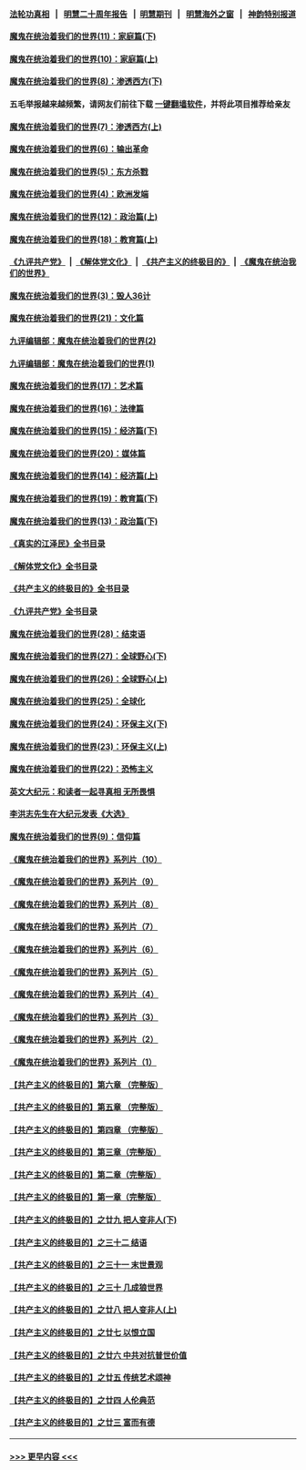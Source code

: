 #### [法轮功真相](https://github.com/gfw-breaker/truth/blob/master/README.md?t=0) &nbsp;&nbsp;|&nbsp;&nbsp; [明慧二十周年报告](https://github.com/gfw-breaker/mh-reports/blob/master/README.md?t=0) &nbsp;&nbsp;|&nbsp;&nbsp;[明慧期刊](https://github.com/gfw-breaker/mh-qikan) &nbsp;&nbsp;|&nbsp;&nbsp; [明慧海外之窗](https://github.com/gfw-breaker/mh-news/blob/master/README.md?t=0) &nbsp;&nbsp;|&nbsp;&nbsp; [神韵特别报道](https://github.com/gfw-breaker/mh-news/blob/master/shenyun.md?t=0)
#### [魔鬼在统治着我们的世界(11)：家庭篇(下)](../pages/nsc422/n10440961.md?t=12060250) 
#### [魔鬼在统治着我们的世界(10)：家庭篇(上)](../pages/nsc422/n10435448.md?t=12060250) 
#### [魔鬼在统治着我们的世界(8)：渗透西方(下)](../pages/nsc422/n10429603.md?t=12060250) 
#### 五毛举报越来越频繁，请网友们前往下载 [一键翻墙软件](https://github.com/gfw-breaker/ssr-accounts)，并将此项目推荐给亲友
#### [魔鬼在统治着我们的世界(7)：渗透西方(上)](../pages/nsc422/n10426013.md?t=12060250) 
#### [魔鬼在统治着我们的世界(6)：输出革命](../pages/nsc422/n10421536.md?t=12060250) 
#### [魔鬼在统治着我们的世界(5)：东方杀戮](../pages/nsc422/n10417707.md?t=12060250) 
#### [魔鬼在统治着我们的世界(4)：欧洲发端](../pages/nsc422/n10414890.md?t=12060250) 
#### [魔鬼在统治着我们的世界(12)：政治篇(上)](../pages/nsc422/n10444576.md?t=12060250) 
#### [魔鬼在统治着我们的世界(18)：教育篇(上)](../pages/nsc422/n10526970.md?t=12060250) 
#### [《九评共产党》](https://github.com/begood0513/9ping.md/blob/master/README.md) &nbsp;|&nbsp; [《解体党文化》](../../../../jtdwh.md/blob/master/README.md)  &nbsp;|&nbsp; [《共产主义的终极目的》](../../../../gczydzjmd.md/blob/master/README.md) &nbsp;|&nbsp; [《魔鬼在统治我们的世界》](../../../../mgztzwmdsj.md/blob/master/README.md) 
#### [魔鬼在统治着我们的世界(3)：毁人36计](../pages/nsc422/n10411583.md?t=12060250) 
#### [魔鬼在统治着我们的世界(21)：文化篇](../pages/nsc422/n10597706.md?t=12060250) 
#### [九评编辑部：魔鬼在统治着我们的世界(2)](../pages/nsc422/n10410036.md?t=12060250) 
#### [九评编辑部：魔鬼在统治着我们的世界(1)](../pages/nsc422/n10406825.md?t=12060250) 
#### [魔鬼在统治着我们的世界(17)：艺术篇](../pages/nsc422/n10499093.md?t=12060250) 
#### [魔鬼在统治着我们的世界(16)：法律篇](../pages/nsc422/n10485969.md?t=12060250) 
#### [魔鬼在统治着我们的世界(15)：经济篇(下)](../pages/nsc422/n10469975.md?t=12060250) 
#### [魔鬼在统治着我们的世界(20)：媒体篇](../pages/nsc422/n10586579.md?t=12060250) 
#### [魔鬼在统治着我们的世界(14)：经济篇(上)](../pages/nsc422/n10457370.md?t=12060250) 
#### [魔鬼在统治着我们的世界(19)：教育篇(下)](../pages/nsc422/n10564808.md?t=12060250) 
#### [魔鬼在统治着我们的世界(13)：政治篇(下)](../pages/nsc422/n10448270.md?t=12060250) 
#### [《真实的江泽民》全书目录](../pages/nsc422/n13721399.md?t=12060250) 
#### [《解体党文化》全书目录](../pages/nsc422/n13721157.md?t=12060250) 
#### [《共产主义的终极目的》全书目录](../pages/nsc422/n13721048.md?t=12060250) 
#### [《九评共产党》全书目录](../pages/nsc422/n13708085.md?t=12060250) 
#### [魔鬼在统治着我们的世界(28)：结束语](../pages/nsc422/n10936246.md?t=12060250) 
#### [魔鬼在统治着我们的世界(27)：全球野心(下)](../pages/nsc422/n10928319.md?t=12060250) 
#### [魔鬼在统治着我们的世界(26)：全球野心(上)](../pages/nsc422/n10900318.md?t=12060250) 
#### [魔鬼在统治着我们的世界(25)：全球化](../pages/nsc422/n10788205.md?t=12060250) 
#### [魔鬼在统治着我们的世界(24)：环保主义(下)](../pages/nsc422/n10695307.md?t=12060250) 
#### [魔鬼在统治着我们的世界(23)：环保主义(上)](../pages/nsc422/n10688613.md?t=12060250) 
#### [魔鬼在统治着我们的世界(22)：恐怖主义](../pages/nsc422/n10614727.md?t=12060250) 
#### [英文大纪元：和读者一起寻真相 无所畏惧](../pages/nsc422/n12542027.md?t=12060250) 
#### [李洪志先生在大纪元发表《大选》](../pages/nsc422/n12534746.md?t=12060250) 
#### [魔鬼在统治着我们的世界(9)：信仰篇](../pages/nsc422/n10432159.md?t=12060250) 
#### [《魔鬼在统治着我们的世界》系列片（10）](../pages/nsc422/n12292670.md?t=12060250) 
#### [《魔鬼在统治着我们的世界》系列片（9）](../pages/nsc422/n12290859.md?t=12060250) 
#### [《魔鬼在统治着我们的世界》系列片（8）](../pages/nsc422/n12287445.md?t=12060250) 
#### [《魔鬼在统治着我们的世界》系列片（7）](../pages/nsc422/n12283425.md?t=12060250) 
#### [《魔鬼在统治着我们的世界》系列片（6）](../pages/nsc422/n12282314.md?t=12060250) 
#### [《魔鬼在统治着我们的世界》系列片（5）](../pages/nsc422/n12281419.md?t=12060250) 
#### [《魔鬼在统治着我们的世界》系列片（4）](../pages/nsc422/n12274024.md?t=12060250) 
#### [《魔鬼在统治着我们的世界》系列片（3）](../pages/nsc422/n12271322.md?t=12060250) 
#### [《魔鬼在统治着我们的世界》系列片（2）](../pages/nsc422/n12269049.md?t=12060250) 
#### [《魔鬼在统治着我们的世界》系列片（1）](../pages/nsc422/n12267575.md?t=12060250) 
#### [【共产主义的终极目的】第六章 （完整版）](../pages/nsc422/n11428913.md?t=12060250) 
#### [【共产主义的终极目的】第五章 （完整版）](../pages/nsc422/n11428912.md?t=12060250) 
#### [【共产主义的终极目的】第四章 （完整版）](../pages/nsc422/n11428907.md?t=12060250) 
#### [【共产主义的终极目的】第三章（完整版）](../pages/nsc422/n11428848.md?t=12060250) 
#### [【共产主义的终极目的】第二章（完整版）](../pages/nsc422/n11428831.md?t=12060250) 
#### [【共产主义的终极目的】第一章（完整版）](../pages/nsc422/n11417651.md?t=12060250) 
#### [【共产主义的终极目的】之廿九 把人变非人(下)](../pages/nsc422/n11344140.md?t=12060250) 
#### [【共产主义的终极目的】之三十二 结语](../pages/nsc422/n11360535.md?t=12060250) 
#### [【共产主义的终极目的】之三十一 末世景观](../pages/nsc422/n11351129.md?t=12060250) 
#### [【共产主义的终极目的】之三十 几成狼世界](../pages/nsc422/n11348280.md?t=12060250) 
#### [【共产主义的终极目的】之廿八 把人变非人(上)](../pages/nsc422/n11340492.md?t=12060250) 
#### [【共产主义的终极目的】之廿七 以恨立国](../pages/nsc422/n11336944.md?t=12060250) 
#### [【共产主义的终极目的】之廿六 中共对抗普世价值](../pages/nsc422/n11324785.md?t=12060250) 
#### [【共产主义的终极目的】之廿五 传统艺术颂神](../pages/nsc422/n11296396.md?t=12060250) 
#### [【共产主义的终极目的】之廿四 人伦典范](../pages/nsc422/n11296397.md?t=12060250) 
#### [【共产主义的终极目的】之廿三 富而有德](../pages/nsc422/n11283598.md?t=12060250) 

----
#### [ >>> 更早内容 <<< ](../indexes/nsc422-earlier.md)
